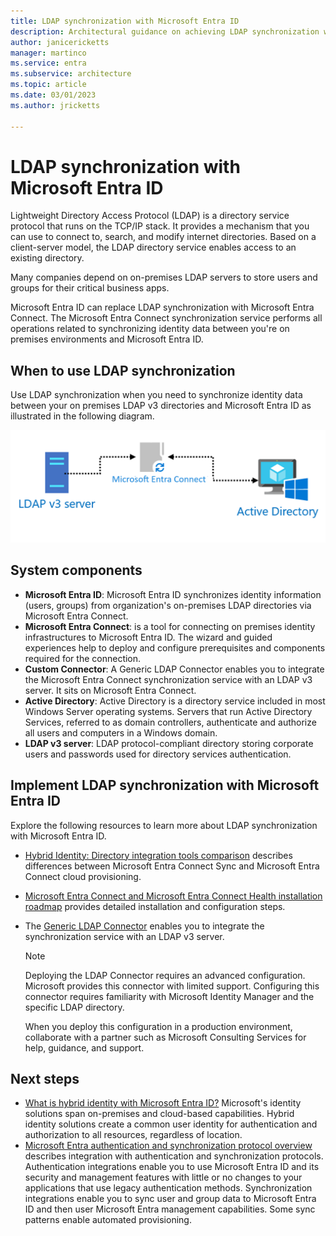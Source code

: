 ```yaml
---
title: LDAP synchronization with Microsoft Entra ID
description: Architectural guidance on achieving LDAP synchronization with Microsoft Entra ID.
author: janicericketts
manager: martinco
ms.service: entra
ms.subservice: architecture
ms.topic: article
ms.date: 03/01/2023
ms.author: jricketts

---
```

# LDAP synchronization with Microsoft Entra ID

Lightweight Directory Access Protocol (LDAP) is a directory service protocol that runs on the TCP/IP stack. It provides a mechanism that you can use to connect to, search, and modify internet directories. Based on a client-server model, the LDAP directory service enables access to an existing directory. 

Many companies depend on on-premises LDAP servers to store users and groups for their critical business apps.

Microsoft Entra ID can replace LDAP synchronization with Microsoft Entra Connect. The Microsoft Entra Connect synchronization service performs all operations related to synchronizing identity data between you're on premises environments and Microsoft Entra ID.

## When to use LDAP synchronization

Use LDAP synchronization when you need to synchronize identity data between your on premises LDAP v3 directories and Microsoft Entra ID as illustrated in the following diagram.

![architectural diagram](./media/authentication-patterns/ldap-sync.png)

## System components

* **Microsoft Entra ID**: Microsoft Entra ID synchronizes identity information (users, groups) from organization's on-premises LDAP directories via Microsoft Entra Connect.
* **Microsoft Entra Connect**: is a tool for connecting on premises identity infrastructures to Microsoft Entra ID. The wizard and guided experiences help to deploy and configure prerequisites and components required for the connection.
* **Custom Connector**: A Generic LDAP Connector enables you to integrate the Microsoft Entra Connect synchronization service with an LDAP v3 server. It sits on Microsoft Entra Connect.
* **Active Directory**: Active Directory is a directory service included in most Windows Server operating systems. Servers that run Active Directory Services, referred to as domain controllers, authenticate and authorize all users and computers in a Windows domain.
* **LDAP v3 server**: LDAP protocol-compliant directory storing corporate users and passwords used for directory services authentication.

<a name='implement-ldap-synchronization-with-azure-ad'></a>

## Implement LDAP synchronization with Microsoft Entra ID

Explore the following resources to learn more about LDAP synchronization with Microsoft Entra ID.

* [Hybrid Identity: Directory integration tools comparison](~/identity/hybrid/index.yml) describes differences between Microsoft Entra Connect Sync and Microsoft Entra Connect cloud provisioning.
* [Microsoft Entra Connect and Microsoft Entra Connect Health installation roadmap](~/identity/hybrid/connect/how-to-connect-install-roadmap.md) provides detailed installation and configuration steps.
* The [Generic LDAP Connector](/microsoft-identity-manager/reference/microsoft-identity-manager-2016-connector-genericldap) enables you to integrate the synchronization service with an LDAP v3 server.

   > [!NOTE]
   > Deploying the LDAP Connector requires an advanced configuration. Microsoft provides this connector with limited support. Configuring this connector requires familiarity with Microsoft Identity Manager and the specific LDAP directory.
   >
   > When you deploy this configuration in a production environment, collaborate with a partner such as Microsoft Consulting Services for help, guidance, and support.

## Next steps

* [What is hybrid identity with Microsoft Entra ID?](~/identity/hybrid/whatis-hybrid-identity.md) Microsoft's identity solutions span on-premises and cloud-based capabilities. Hybrid identity solutions create a common user identity for authentication and authorization to all resources, regardless of location.
* [Microsoft Entra authentication and synchronization protocol overview](auth-sync-overview.md) describes integration with authentication and synchronization protocols. Authentication integrations enable you to use Microsoft Entra ID and its security and management features with little or no changes to your applications that use legacy authentication methods. Synchronization integrations enable you to sync user and group data to Microsoft Entra ID and then user Microsoft Entra management capabilities. Some sync patterns enable automated provisioning.
